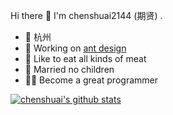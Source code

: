 Hi there 👋
I'm chenshuai2144 (期贤) .
* 📍 杭州
* 🍉 Working on [ant design](https://github.com/ant-design/)
* 🍗 Like to eat all kinds of meat 
* 👫 Married no children
* 🦸‍♂️ Become a great programmer 


[![chenshuai's github stats](https://github-readme-stats.vercel.app/api?username=chenshuai2144)](https://github.com/chenshuai2144)
